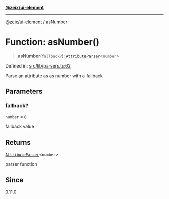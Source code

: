 [**@zeix/ui-element**](../README.md)

***

[@zeix/ui-element](../globals.md) / asNumber

# Function: asNumber()

> **asNumber**(`fallback?`): [`AttributeParser`](../type-aliases/AttributeParser.md)\<`number`\>

Defined in: [src/lib/parsers.ts:62](https://github.com/zeixcom/ui-element/blob/fbfc14f2b364007b204dfef842cb4c272bdfad41/src/lib/parsers.ts#L62)

Parse an attribute as as number with a fallback

## Parameters

### fallback?

`number` = `0`

fallback value

## Returns

[`AttributeParser`](../type-aliases/AttributeParser.md)\<`number`\>

parser function

## Since

0.11.0
